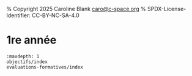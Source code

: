 % Copyright 2025 Caroline Blank <caro@c-space.org>
% SPDX-License-Identifier: CC-BY-NC-SA-4.0

# 1re année

```{toctree}
:maxdepth: 1
objectifs/index
evaluations-formatives/index
```
